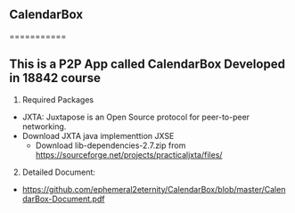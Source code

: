 ## CalendarBox
===========
## This is a P2P App called CalendarBox Developed in 18842 course

1. Required Packages
  * JXTA: Juxtapose is an Open Source protocol for peer-to-peer networking.
  * Download JXTA java implementtion JXSE
    - Download lib-dependencies-2.7.zip from https://sourceforge.net/projects/practicaljxta/files/

2. Detailed Document:
  * https://github.com/ephemeral2eternity/CalendarBox/blob/master/CalendarBox-Document.pdf
  

   



